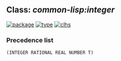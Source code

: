 ## Class: ***common-lisp:integer***
[![package](https://img.shields.io/badge/Package-COMMON--LISP-5f9ea0.svg?style=social&colorA=999999)](../) [![type](https://img.shields.io/badge/Type-Class-5f9ea0.svg?style=social&colorA=999999)](../#class) [![clhs](https://img.shields.io/badge/CLHS-INTEGER-5f9ea0.svg?style=social&colorA=999999)](http://www.lispworks.com/documentation/HyperSpec/Body/t_intege.htm) 
### Precedence list
```
(INTEGER RATIONAL REAL NUMBER T)
```
